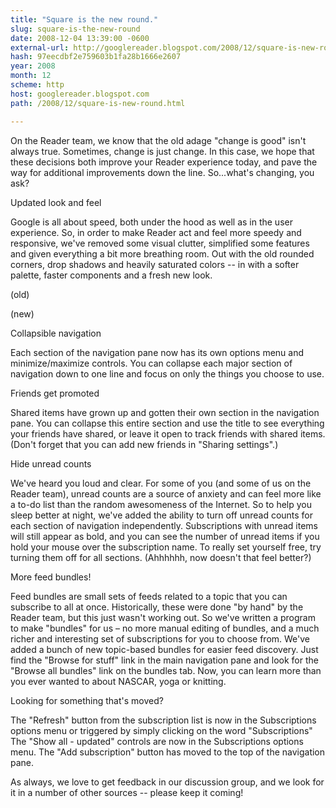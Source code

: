 ```yaml
---
title: "Square is the new round."
slug: square-is-the-new-round
date: 2008-12-04 13:39:00 -0600
external-url: http://googlereader.blogspot.com/2008/12/square-is-new-round.html
hash: 97eecdbf2e759603b1fa28b1666e2607
year: 2008
month: 12
scheme: http
host: googlereader.blogspot.com
path: /2008/12/square-is-new-round.html

---
```


On the Reader team, we know that the old adage "change is good" isn't always true. Sometimes, change is just change.  In this case, we hope that these decisions both improve your Reader experience today, and pave the way for additional improvements down the line. So...what's changing, you ask?


Updated look and feel

Google is all about speed, both under the hood as well as in the user experience. So, in order to make Reader act and feel more speedy and responsive, we've removed some visual clutter, simplified some features and given everything a bit more breathing room. Out with the old rounded corners, drop shadows and heavily saturated colors -- in with a softer palette, faster components and a fresh new look.




(old)





(new)



Collapsible navigation

Each section of the navigation pane now has its own options menu and minimize/maximize controls. You can collapse each major section of navigation down to one line and focus on only the things you choose to use.








Friends get promoted

Shared items have grown up and gotten their own section in the navigation pane. You can collapse this entire section and use the title to see everything your friends have shared, or leave it open to track friends with shared items. (Don't forget that you can add new friends in "Sharing settings".)


Hide unread counts

We've heard you loud and clear. For some of you (and some of us on the Reader team), unread counts are a source of anxiety and can feel more like a to-do list than the random awesomeness of the Internet. So to help you sleep better at night, we've added the ability to turn off unread counts for each section of navigation independently. Subscriptions with unread items will still appear as bold, and you can see the number of unread items if you hold your mouse over the subscription name. To really set yourself free, try turning them off for all sections. (Ahhhhhh, now doesn't that feel better?)


More feed bundles!

Feed bundles are small sets of feeds related to a topic that you can subscribe to all at once. Historically, these were done "by hand" by the Reader team, but this just wasn't working out. So we've written a program to make "bundles" for us – no more manual editing of bundles, and a much richer and interesting set of subscriptions for you to choose from. We've added a bunch of new topic-based bundles for easier feed discovery. Just find the "Browse for stuff" link in the main navigation pane and look for the "Browse all bundles" link on the bundles tab. Now, you can learn more than you ever wanted to about NASCAR, yoga or knitting.







Looking for something that's moved?


The "Refresh" button from the subscription list is now in the Subscriptions options menu or triggered by simply clicking on the word "Subscriptions"
The "Show all - updated" controls are now in the Subscriptions options menu.
The "Add subscription" button has moved to the top of the navigation pane.


As always, we love to get feedback in our discussion group, and we look for it in a number of other sources -- please keep it coming!



